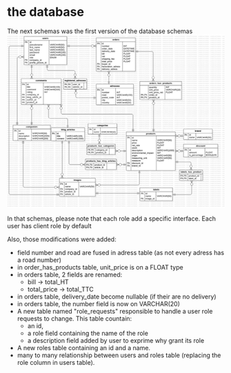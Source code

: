 # the database

The next schemas was the first version of the database schemas
![database](modele_BDD.png)

In that schemas, please note that each role add a specific interface. Each user has client role by default

Also, those modifications were added:

+ field number and road are fused in adress table (as not every adress has a road number)
+ in order_has_products table, unit_price is on a FLOAT type
+ in orders table, 2 fields are renamed:
  - bill -> total_HT
  - total_price -> total_TTC
+ in orders table, delivery_date become nullable (if their are no delivery)
+ in orders table, the number field is now on VARCHAR(20)
+ A new table named "role_requests" responsible to handle a user role requests to change. This table countain:
  - an id,
  - a role field containing the name of the role
  - a description field added by user to exprime why grant its role
+ A new roles table containing an id and a name.
+ many to many relationship between users and roles table (replacing the role column in users table).
